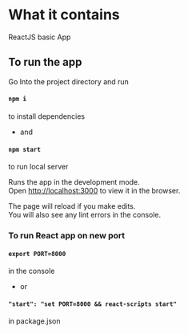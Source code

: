  



 # What it contains

ReactJS basic App

## To run the app

Go Into the project directory and run

#### `npm i `

to install dependencies

* and

#### `npm start`

to run local server

Runs the app in the development mode.\
Open [http://localhost:3000](http://localhost:3000) to view it in the browser.

The page will reload if you make edits.\
You will also see any lint errors in the console.

### To run React app on new port

#### `export PORT=8000`
 in the console

* or

####  ` "start": "set PORT=8000 && react-scripts start" `  
in package.json
